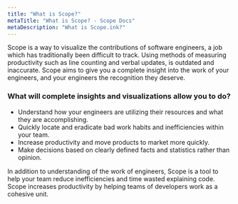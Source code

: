 ```yaml
---
title: "What is Scope?"
metaTitle: "What is Scope? - Scope Docs"
metaDescription: "What is Scope.ink?"
---
```


Scope is a way to visualize the contributions of software engineers, a job which has traditionally been difficult to track.
Using methods of measuring productivity such as line counting and verbal updates, is outdated and inaccurate. Scope aims to give you a complete insight into the work of your engineers, and your engineers the recognition they deserve.

### What will complete insights and visualizations allow you to do?
- Understand how your engineers are utilizing their resources and what they are accomplishing.
- Quickly locate and eradicate bad work habits and inefficiencies within your team.
- Increase productivity and move products to market more quickly.
- Make decisions based on clearly defined facts and statistics rather than opinion.

In addition to understanding of the work of engineers, Scope is a tool to help your team reduce inefficiencies and time wasted explaining code. Scope increases productivity by helping teams of developers work as a cohesive unit.
